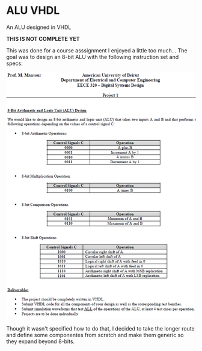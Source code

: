 # ALU VHDL
An ALU designed in VHDL

**THIS IS NOT COMPLETE YET**


This was done for a course asssignment I enjoyed a little too much...
The goal was to design an 8-bit ALU with the following instruction set and specs:
<p align= "center">
  <img src="https://github.com/this-marwan/ALU_VHDL/blob/master/assignment.PNG?raw=true" alt="assignment pic"/>
</p>

Though it wasn't specified how to do that, I decided to take the longer route and define some componentes from scratch and make them generic so they expand beyond 8-bits.
